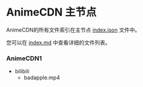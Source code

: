 # AnimeCDN 主节点

AnimeCDN的所有文件索引在主节点 [index.json](https://github.com/weclont/AnimeCDN/blob/master/index.json) 文件中。

您可以在 [index.md](https://github.com/weclont/AnimeCDN/blob/master/index.md) 中查看详细的文件列表。

### AnimeCDN1

- bilibili
    - badapple.mp4

[//]: # (    - badappleHD)

[//]: # (        - badappleHD-1.mp4)

[//]: # (        - badappleHD-2.mp4)